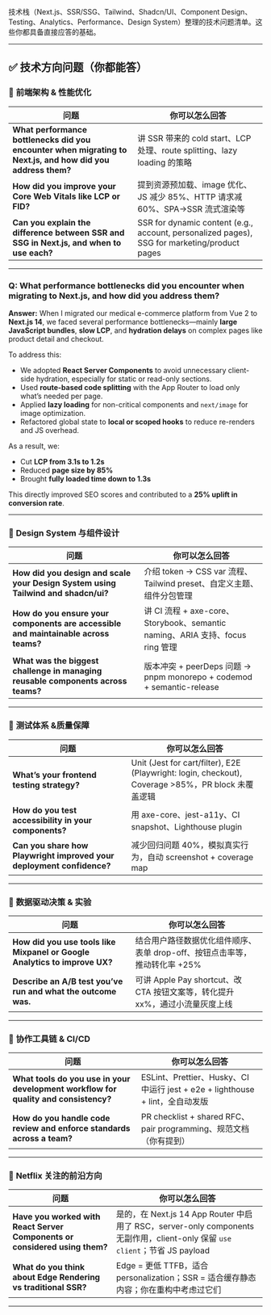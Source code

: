 技术栈（Next.js、SSR/SSG、Tailwind、Shadcn/UI、Component Design、Testing、Analytics、Performance、Design System）整理的技术问题清单。这些你都具备直接应答的基础。

---

## ✅ 技术方向问题（你都能答）

### 🔷 **前端架构 & 性能优化**

| 问题                                                                                                          | 你可以怎么回答                                                                                      |
| ----------------------------------------------------------------------------------------------------------- | -------------------------------------------------------------------------------------------- |
| **What performance bottlenecks did you encounter when migrating to Next.js, and how did you address them?** | 讲 SSR 带来的 cold start、LCP 处理、route splitting、lazy loading 的策略                                 |
| **How did you improve your Core Web Vitals like LCP or FID?**                                               | 提到资源预加载、image 优化、JS 减少 85%、HTTP 请求减 60%、SPA→SSR 流式渲染等                                        |
| **Can you explain the difference between SSR and SSG in Next.js, and when to use each?**                    | SSR for dynamic content (e.g., account, personalized pages), SSG for marketing/product pages |

---

### **Q: What performance bottlenecks did you encounter when migrating to Next.js, and how did you address them?**

**Answer:**
When I migrated our medical e-commerce platform from Vue 2 to **Next.js 14**, we faced several performance bottlenecks—mainly **large JavaScript bundles**, **slow LCP**, and **hydration delays** on complex pages like product detail and checkout.

To address this:

* We adopted **React Server Components** to avoid unnecessary client-side hydration, especially for static or read-only sections.
* Used **route-based code splitting** with the App Router to load only what’s needed per page.
* Applied **lazy loading** for non-critical components and `next/image` for image optimization.
* Refactored global state to **local or scoped hooks** to reduce re-renders and JS overhead.

As a result, we:

* Cut **LCP from 3.1s to 1.2s**
* Reduced **page size by 85%**
* Brought **fully loaded time down to 1.3s**

This directly improved SEO scores and contributed to a **25% uplift in conversion rate**.

---



### 🔷 **Design System 与组件设计**

| 问题                                                                                  | 你可以怎么回答                                                            |
| ----------------------------------------------------------------------------------- | ------------------------------------------------------------------ |
| **How did you design and scale your Design System using Tailwind and shadcn/ui?**   | 介绍 token → CSS var 流程、Tailwind preset、自定义主题、组件分包管理                 |
| **How do you ensure your components are accessible and maintainable across teams?** | 讲 CI 流程 + axe-core、Storybook、semantic naming、ARIA 支持、focus ring 管理 |
| **What was the biggest challenge in managing reusable components across teams?**    | 版本冲突 + peerDeps 问题 → pnpm monorepo + codemod + semantic-release    |

---

### 🔷 **测试体系 &质量保障**

| 问题                                                                    | 你可以怎么回答                                                                                      |
| --------------------------------------------------------------------- | -------------------------------------------------------------------------------------------- |
| **What’s your frontend testing strategy?**                            | Unit (Jest for cart/filter), E2E (Playwright: login, checkout), Coverage >85%，PR block 未覆盖逻辑 |
| **How do you test accessibility in your components?**                 | 用 axe-core、jest-a11y、CI snapshot、Lighthouse plugin                                           |
| **Can you share how Playwright improved your deployment confidence?** | 减少回归问题 40%，模拟真实行为，自动 screenshot + coverage map                                               |

---

### 🔷 **数据驱动决策 & 实验**

| 问题                                                                         | 你可以怎么回答                                              |
| -------------------------------------------------------------------------- | ---------------------------------------------------- |
| **How did you use tools like Mixpanel or Google Analytics to improve UX?** | 结合用户路径数据优化组件顺序、表单 drop-off、按钮点击率等，推动转化率 +25%         |
| **Describe an A/B test you’ve run and what the outcome was.**              | 可讲 Apple Pay shortcut、改 CTA 按钮文案等，转化提升 xx%，通过小流量灰度上线 |

---

### 🔷 **协作工具链 & CI/CD**

| 问题                                                                                  | 你可以怎么回答                                                           |
| ----------------------------------------------------------------------------------- | ----------------------------------------------------------------- |
| **What tools do you use in your development workflow for quality and consistency?** | ESLint、Prettier、Husky、CI 中运行 jest + e2e + lighthouse + lint，全自动发版 |
| **How do you handle code review and enforce standards across a team?**              | PR checklist + shared RFC、pair programming、规范文档（你有提到）             |

---

### 🔷 **Netflix 关注的前沿方向**

| 问题                                                                         | 你可以怎么回答                                                                                                   |
| -------------------------------------------------------------------------- | --------------------------------------------------------------------------------------------------------- |
| **Have you worked with React Server Components or considered using them?** | 是的，在 Next.js 14 App Router 中启用了 RSC，server-only components 无副作用，client-only 保留 `use client`；节省 JS payload |
| **What do you think about Edge Rendering vs traditional SSR?**             | Edge = 更低 TTFB，适合 personalization；SSR = 适合缓存静态内容；你在重构中考虑过它们                                               |

---
